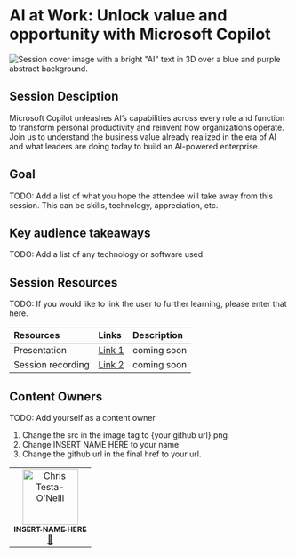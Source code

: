 # AI at Work: Unlock value and opportunity with Microsoft Copilot

![Session cover image with a bright "AI" text in 3D over a blue and purple abstract background.](img/BRK370%20Pave%20the%20Path.png)

## Session Desciption

Microsoft Copilot unleashes AI’s capabilities across every role and function to transform personal productivity and reinvent how organizations operate.  Join us to understand the business value already realized in the era of AI and what leaders are doing today to build an AI-powered enterprise.

## Goal
TODO: Add a list of what you hope the attendee will take away from this session. This can be skills, technology, appreciation, etc.

## Key audience takeaways
TODO: Add a list of any technology or software used.

## Session Resources
TODO: If you would like to link the user to further learning, please enter that here.

| Resources          | Links                             | Description        |
|:-------------------|:----------------------------------|:-------------------|
| Presentation  | [Link 1](https://www.google.com/) | coming soon|
| Session recording  | [Link 2](https://www.google.com/) | coming soon |

## Content Owners
TODO: Add yourself as a content owner
1. Change the src in the image tag to {your github url}.png
2. Change INSERT NAME HERE to your name
3. Change the github url in the final href to your url.

<!-- ALL-CONTRIBUTORS-LIST:START - Do not remove or modify this section -->

<table>
<tr>
    <td align="center"><a href="http://learnanalytics.microsoft.com">
        <img src="https://github.com/cole-g-johnson.png" width="100px;" alt="Chris Testa-O'Neill
"/><br />
        <sub><b>INSERT NAME HERE
</b></sub></a><br />
            <a href="https://github.com/cole-g-johnson" title="talk">📢</a> 
    </td>
</tr></table>

<!-- ALL-CONTRIBUTORS-LIST:END -->

